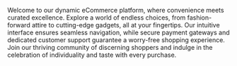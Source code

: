 Welcome to our dynamic eCommerce platform, where convenience meets curated excellence. Explore a world of endless choices, from fashion-forward attire to cutting-edge gadgets, all at your fingertips. Our intuitive interface ensures seamless navigation, while secure payment gateways and dedicated customer support guarantee a worry-free shopping experience. Join our thriving community of discerning shoppers and indulge in the celebration of individuality and taste with every purchase.